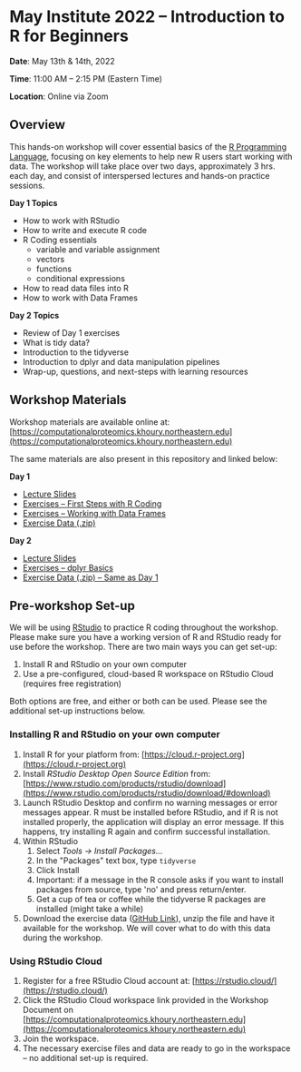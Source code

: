 # May Institute 2022 – Introduction to R for Beginners

**Date**: May 13th & 14th, 2022

**Time**: 11:00 AM – 2:15 PM (Eastern Time)

**Location**: Online via Zoom

## Overview

This hands-on workshop will cover essential basics of the [R Programming Language](https://www.r-project.org), focusing on key elements to help new R users start working with data.  The workshop will take place over two days, approximately 3 hrs. each day, and consist of interspersed lectures and hands-on practice sessions.

**Day 1 Topics**

* How to work with RStudio
* How to write and execute R code
* R Coding essentials
  * variable and variable assignment
  * vectors
  * functions
  * conditional expressions
* How to read data files into R
* How to work with Data Frames

**Day 2 Topics**

* Review of Day 1 exercises
* What is tidy data?
* Introduction to the tidyverse
* Introduction to dplyr and data manipulation pipelines
* Wrap-up, questions, and next-steps with learning resources

## Workshop Materials

Workshop materials are available online at: [https://computationalproteomics.khoury.northeastern.edu](https://computationalproteomics.khoury.northeastern.edu)

The same materials are also present in this repository and linked below:

**Day 1**

* [Lecture Slides](https://github.com/ZenBrayn/mayinstitute2022-intro-to-r-for-beginners/blob/main/lecture_slides/mayinstitute2022_intro_to_r_day_1.pdf)
* [Exercises – First Steps with R Coding](https://github.com/ZenBrayn/mayinstitute2022-intro-to-r-for-beginners/blob/main/exercises/day1_first_steps_with_r_exercises.R)
* [Exercises – Working with Data Frames](https://github.com/ZenBrayn/mayinstitute2022-intro-to-r-for-beginners/blob/main/exercises/day1_working_with_dataframes_exercises.R)
* [Exercise Data (.zip)](https://github.com/ZenBrayn/mayinstitute2022-intro-to-r-for-beginners/blob/main/data/exercise_data.zip)

**Day 2**

* [Lecture Slides](https://github.com/ZenBrayn/mayinstitute2022-intro-to-r-for-beginners/blob/main/lecture_slides/mayinstitute2022_intro_to_r_day_2.pdf)
* [Exercises – dplyr Basics](https://github.com/ZenBrayn/mayinstitute2022-intro-to-r-for-beginners/blob/main/exercises/day2_dplyr_basics_exercises.R)
* [Exercise Data (.zip) – Same as Day 1](https://github.com/ZenBrayn/mayinstitute2022-intro-to-r-for-beginners/blob/main/data/exercise_data.zip)

## Pre-workshop Set-up

We will be using [RStudio](https://www.rstudio.com) to practice R coding throughout the workshop.  Please make sure you have a working version of R and RStudio ready for use before the workshop.  There are two main ways you can get set-up:

1. Install R and RStudio on your own computer
2. Use a pre-configured, cloud-based R workspace on RStudio Cloud (requires free registration)

Both options are free, and either or both can be used.  Please see the additional set-up instructions below.

### Installing R and RStudio on your own computer

1. Install R for your platform from: [https://cloud.r-project.org](https://cloud.r-project.org)
2. Install *RStudio Desktop Open Source Edition* from: [https://www.rstudio.com/products/rstudio/download](https://www.rstudio.com/products/rstudio/download/#download)
3. Launch RStudio Desktop and confirm no warning messages or error messages appear.  R must be installed before RStudio, and if R is not installed properly, the application will display an error message.  If this happens, try installing R again and confirm successful installation.
4. Within RStudio
    1. Select *Tools -> Install Packages...*
    2. In the "Packages" text box, type `tidyverse`
    3. Click Install
    4. Important: if a message in the R console asks if you want to install packages from source, type 'no' and press return/enter.
    5. Get a cup of tea or coffee while the tidyverse R packages are installed (might take a while)
5. Download the exercise data ([GitHub Link](https://github.com/ZenBrayn/mayinstitute2022-intro-to-r-for-beginners/blob/main/data/exercise_data.zip)), unzip the file and have it available for the workshop.  We will cover what to do with this data during the workshop.

### Using RStudio Cloud

1. Register for a free RStudio Cloud account at: [https://rstudio.cloud/](https://rstudio.cloud/)
2. Click the RStudio Cloud workspace link provided in the Workshop Document on [https://computationalproteomics.khoury.northeastern.edu](https://computationalproteomics.khoury.northeastern.edu)
3. Join the workspace.
4. The necessary exercise files and data are ready to go in the workspace – no additional set-up is required.


